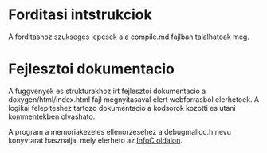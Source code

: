 # Forditasi intstrukciok
A forditashoz szukseges lepesek a a compile.md fajlban talalhatoak meg.

# Fejlesztoi dokumentacio
A fuggvenyek es strukturakhoz irt fejlesztoi dokumentacio a doxygen/html/index.html fajl megnyitasaval elert webforrasbol elerhetoek.
A logikai felepiteshez tartozo dokumentacio a kodsorok kozotti es utani kommentekben olvashato.

A program a memoriakezeles ellenorzesehez a debugmalloc.h nevu konyvtarat hasznalja, mely elerheto az [InfoC oldalon](https://infoc.eet.bme.hu/debugmalloc/#1).